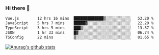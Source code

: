### Hi there 👋



<!--
**webB1an/webB1an** is a ✨ _special_ ✨ repository because its `README.md` (this file) appears on your GitHub profile.

Here are some ideas to get you started:

- 🔭 I’m currently working on ...
- 🌱 I’m currently learning ...
- 👯 I’m looking to collaborate on ...
- 🤔 I’m looking for help with ...
- 💬 Ask me about ...
- 📫 How to reach me: ...
- 😄 Pronouns: ...
- ⚡ Fun fact: ...
-->

<!--START_SECTION:waka-->

```txt
Vue.js        12 hrs 16 mins  █████████████▒░░░░░░░░░░░   53.20 %
JavaScript    5 hrs 7 mins    █████▓░░░░░░░░░░░░░░░░░░░   22.20 %
TypeScript    3 hrs 5 mins    ███▒░░░░░░░░░░░░░░░░░░░░░   13.37 %
JSON          1 hr 33 mins    █▓░░░░░░░░░░░░░░░░░░░░░░░   06.74 %
TSConfig      22 mins         ▒░░░░░░░░░░░░░░░░░░░░░░░░   01.65 %
```

<!--END_SECTION:waka-->


[![Anurag's github stats](https://github-readme-stats.vercel.app/api?username=webB1an&show_icons=true&theme=radical)](https://github.com/anuraghazra/github-readme-stats)

